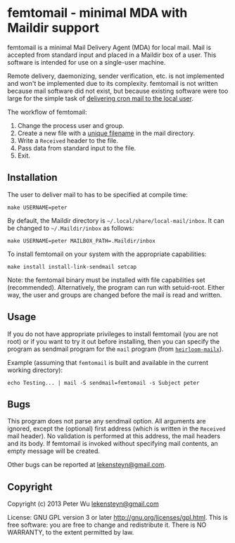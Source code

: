 femtomail - minimal MDA with Maildir support
============================================

femtomail is a minimal Mail Delivery Agent (MDA) for local mail. Mail is
accepted from standard input and placed in a Maildir box of a user. This
software is intended for use on a single-user machine.

Remote delivery, daemonizing, sender verification, etc. is not implemented and
won't be implemented due to its complexity. femtomail is not written because
mail software did not exist, but because existing software were too large for
the simple task of [delivering cron mail to the local user][1].

The workflow of femtomail:

 1. Change the process user and group.
 2. Create a new file with a [unique filename][2] in the mail directory.
 3. Write a `Received` header to the file.
 4. Pass data from standard input to the file.
 5. Exit.


Installation
------------
The user to deliver mail to has to be specified at compile time:

    make USERNAME=peter

By default, the Maildir directory is `~/.local/share/local-mail/inbox`. It can
be changed to `~/.Maildir/inbox` as follows:

    make USERNAME=peter MAILBOX_PATH=.Maildir/inbox

To install femtomail on your system with the appropriate capabilities:

    make install install-link-sendmail setcap

Note: the femtomail binary must be installed with file capabilities set
(recommended). Alternatively, the program can run with setuid-root. Either way,
the user and groups are changed before the mail is read and written.


Usage
-----
If you do not have appropriate privileges to install femtomail (you are not
root) or if you want to try it out before installing, then you can specify
the program as sendmail program for the `mail` program (from
[`heirloom-mailx`][2]).

Example (assuming that `femtomail` is built and available in the current working
directory):

    echo Testing... | mail -S sendmail=femtomail -s Subject peter


Bugs
----
This program does not parse any sendmail option. All arguments are ignored,
except the (optional) first address (which is written in the `Received` mail
header). No validation is performed at this address, the mail headers and its
body. If femtomail is invoked without specifying mail contents, an empty message
will be created.

Other bugs can be reported at <lekensteyn@gmail.com>.


Copyright
---------
Copyright (c) 2013 Peter Wu <lekensteyn@gmail.com>

License: GNU GPL version 3 or later <http://gnu.org/licenses/gpl.html>.  This is
free software: you are free to change and redistribute it. There is NO WARRANTY,
to the extent permitted by law.


 [1]: http://unix.stackexchange.com/q/82093/8250
 [2]: http://heirloom.sourceforge.net/mailx.html
